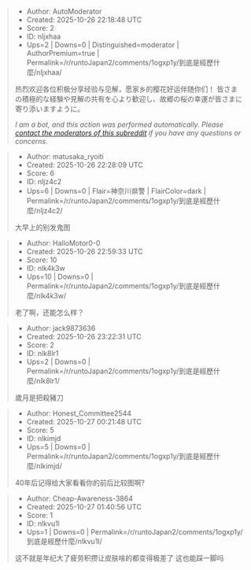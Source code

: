 > - Author: AutoModerator
> - Created: 2025-10-26 22:18:48 UTC
> - Score: 2
> - ID: nljxhaa
> - Ups=2 | Downs=0 | Distinguished=moderator | AuthorPremium=true | Permalink=/r/runtoJapan2/comments/1ogxp1y/到底是經歷什麼/nljxhaa/
>
> 热烈欢迎各位积极分享经验与见解，愿家乡的樱花好运伴随你们！
> 皆さまの積極的な経験や見解の共有を心より歓迎し、故郷の桜の幸運が皆さまに寄り添いますように。
> 
> *I am a bot, and this action was performed automatically. Please [contact the moderators of this subreddit](/message/compose/?to=/r/runtoJapan2) if you have any questions or concerns.*

> - Author: matusaka_ryoiti
> - Created: 2025-10-26 22:28:09 UTC
> - Score: 6
> - ID: nljz4c2
> - Ups=6 | Downs=0 | Flair=神奈川県警 | FlairColor=dark | Permalink=/r/runtoJapan2/comments/1ogxp1y/到底是經歷什麼/nljz4c2/
>
> 大早上的别发鬼图

> - Author: HalloMotor0-0
> - Created: 2025-10-26 22:59:33 UTC
> - Score: 10
> - ID: nlk4k3w
> - Ups=10 | Downs=0 | Permalink=/r/runtoJapan2/comments/1ogxp1y/到底是經歷什麼/nlk4k3w/
>
> 老了啊，还能怎么样？

> - Author: jack9873636
> - Created: 2025-10-26 23:22:31 UTC
> - Score: 2
> - ID: nlk8lr1
> - Ups=2 | Downs=0 | Permalink=/r/runtoJapan2/comments/1ogxp1y/到底是經歷什麼/nlk8lr1/
>
> 歲月是把殺豬刀

> - Author: Honest_Committee2544
> - Created: 2025-10-27 00:21:48 UTC
> - Score: 5
> - ID: nlkimjd
> - Ups=5 | Downs=0 | Permalink=/r/runtoJapan2/comments/1ogxp1y/到底是經歷什麼/nlkimjd/
>
> 40年后记得给大家看看你的前后比较图啊?

> - Author: Cheap-Awareness-3864
> - Created: 2025-10-27 01:40:56 UTC
> - Score: 1
> - ID: nlkvu1l
> - Ups=1 | Downs=0 | Permalink=/r/runtoJapan2/comments/1ogxp1y/到底是經歷什麼/nlkvu1l/
>
> 这不就是年纪大了疲劳积攒让皮肤啥的都变得极差了 这也能踩一脚吗
